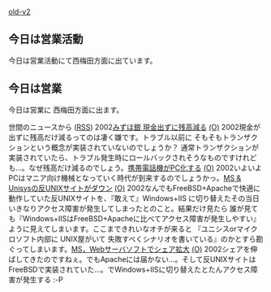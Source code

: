 [old-v2](ig020404-orig.html)

## 今日は営業活動

今日は営業活動にて西梅田方面に出ています。






## 今日は営業


今日は営業に 西梅田方面に出ます。



世間のニュースから ([RSS](ig020404-news.xml)) 2002[みずほ銀 現金出ずに残高減る](http://www.nhk.or.jp/news/2002/04/04/grri84000000bbi4.html) [(O)](http://www.nhk.or.jp/news/2002/04/04/grri84000000bbi4.html) 2002現金が出ずに残高だけ減るってのは凄く嫌です。トラブル以前に そもそもトランザクションという概念が実装されていないのでしょうか？ 通常トランザクションが実装されていたら、トラブル発生時にロールバックされそうなものですけれども…。なぜ残高だけ減るのでしょう。[携帯電話機がPC化する](http://www.zdnet.co.jp/news/0204/03/b_0402_21.html) [(O)](http://www.zdnet.co.jp/news/0204/03/b_0402_21.html) 2002いよいよPCはマニア向け機械となっていく時代が到来するのでしょうかっ。[MS & Unisysの反UNIXサイトがダウン](http://www.zdnet.co.jp/news/0204/03/b_0402_14.html) [(O)](http://www.zdnet.co.jp/news/0204/03/b_0402_14.html) 2002なんでもFreeBSD+Apacheで快適に動作していた反UNIXサイトを、『敢えて』Windows+IIS に切り替えたその当日 いきなりアクセス障害が発生してしまったとのこと。結果だけ見たら 誰が見ても『Windows+IISはFreeBSD+Apacheに比べてアクセス障害が発生しやすい』ように見えてしまいます。ここまできれいなオチが来ると 『ユニシスorマイクロソフト内部に UNIX屋がいて 失敗すべくシナリオを書いている』のかとすら勘ぐってしまいます。[MS，Webサーバソフトでシェア拡大](http://www.zdnet.co.jp/news/0204/03/b_0402_02.html) [(O)](http://www.zdnet.co.jp/news/0204/03/b_0402_02.html) 2002シェアを伸ばしてきたのですねぇ。でもApacheには届かない…。そして反UNIXサイトはFreeBSDで実装されていた…。でWindows+IISに切り替えたとたんアクセス障害が発生する :-P